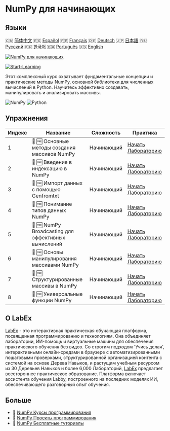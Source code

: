 # NumPy для начинающих

## Языки

🇨🇳 [简体中文](README_zh.md) 🇪🇸 [Español](README_es.md) 🇫🇷 [Français](README_fr.md) 🇩🇪 [Deutsch](README_de.md) 🇯🇵 [日本語](README_ja.md) 🇷🇺 [Русский](README_ru.md) 🇰🇷 [한국어](README_ko.md) 🇧🇷 [Português](README_pt.md) 🇺🇸 [English](README.md) 

[![NumPy для начинающих](https://cover-creator.labex.io/numpy-for-beginners.png?lang=ru)](https://labex.io/ru/courses/numpy-for-beginners)

[![Start-Learning](https://img.shields.io/badge/Start-Learning-whitesmoke?style=for-the-badge)](https://labex.io/ru/courses/numpy-for-beginners)

Этот комплексный курс охватывает фундаментальные концепции и практические методы NumPy, основной библиотеки для численных вычислений в Python. Научитесь эффективно создавать, манипулировать и анализировать массивы.

![NumPy](https://img.shields.io/badge/NumPy-whitesmoke?style=for-the-badge&logo=numpy)
![Python](https://img.shields.io/badge/Python-whitesmoke?style=for-the-badge&logo=python)


## Упражнения

|   Индекс | Название                                            | Сложность   | Практика                                                                                                                                     |
|----------|-----------------------------------------------------|-------------|----------------------------------------------------------------------------------------------------------------------------------------------|
|        1 | 🧩 🆓 Основные методы создания массивов NumPy       | Начинающий  | <a target='_blank' href='https://labex.io/ru/labs/numpy-numpy-array-creation-596338?course=numpy-for-beginners'>Начать Лабораторию</a>       |
|        2 | 🧩 🆓 Введение в индексацию в NumPy                 | Начинающий  | <a target='_blank' href='https://labex.io/ru/labs/numpy-numpy-indexing-on-ndarrays-596339?course=numpy-for-beginners'>Начать Лабораторию</a> |
|        3 | 🧩 🆓 Импорт данных с помощью Genfromtxt            | Начинающий  | <a target='_blank' href='https://labex.io/ru/labs/numpy-numpy-io-genfromtxt-596340?course=numpy-for-beginners'>Начать Лабораторию</a>        |
|        4 | 🧩 🆓 Понимание типов данных NumPy                  | Начинающий  | <a target='_blank' href='https://labex.io/ru/labs/numpy-numpy-data-types-596341?course=numpy-for-beginners'>Начать Лабораторию</a>           |
|        5 | 🧩 🆓 NumPy Broadcasting для эффективных вычислений | Начинающий  | <a target='_blank' href='https://labex.io/ru/labs/numpy-numpy-broadcasting-596342?course=numpy-for-beginners'>Начать Лабораторию</a>         |
|        6 | 🧩 🆓 Основы манипулирования массивами NumPy        | Начинающий  | <a target='_blank' href='https://labex.io/ru/labs/numpy-numpy-copies-and-views-596343?course=numpy-for-beginners'>Начать Лабораторию</a>     |
|        7 | 🧩 🆓 Структурированные массивы в NumPy             | Начинающий  | <a target='_blank' href='https://labex.io/ru/labs/numpy-numpy-structured-arrays-596344?course=numpy-for-beginners'>Начать Лабораторию</a>    |
|        8 | 🧩 🆓 Универсальные функции NumPy                   | Начинающий  | <a target='_blank' href='https://labex.io/ru/labs/numpy-numpy-universal-functions-596345?course=numpy-for-beginners'>Начать Лабораторию</a>  |

## О LabEx

[LabEx](https://labex.io) - это интерактивная практическая обучающая платформа, посвященная программированию и технологиям. Она объединяет лаборатории, ИИ-помощь и виртуальные машины для обеспечения практического обучения без видео. Со строгим подходом 'Учись делая', интерактивными онлайн-средами в браузере с автоматизированными пошаговыми проверками, структурированной организацией контента с системой на основе Дерева Навыков, и растущим учебным ресурсом из 30 Деревьев Навыков и более 6,000 Лабораторий, [LabEx](https://labex.io) предлагает всестороннее практическое образование. Платформа включает ассистента обучения Labby, построенного на последних моделях ИИ, обеспечивающего разговорный опыт обучения.

## Больше

- 🔗 [NumPy Курсы программирования](https://github.com/labex-labs/awesome-programming-courses)
- 🔗 [NumPy Проекты программирования](https://github.com/labex-labs/awesome-programming-projects)
- 🔗 [NumPy Бесплатные туториалы](https://github.com/labex-labs/numpy-free-tutorials)


